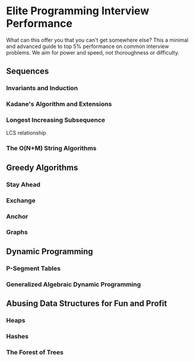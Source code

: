 # Elite Programming Interview Performance

What can this offer you that you can't get somewhere else? This a minimal and advanced guide to top 5% performance on common interview problems. We aim for power and speed, not thoroughness or difficulty.

## Sequences

### Invariants and Induction

### Kadane's Algorithm and Extensions

### Longest Increasing Subsequence

LCS relationship

### The O(N+M) String Algorithms

## Greedy Algorithms

### Stay Ahead

### Exchange

### Anchor

### Graphs

## Dynamic Programming

### P-Segment Tables

### Generalized Algebraic Dynamic Programming

## Abusing Data Structures for Fun and Profit

### Heaps

### Hashes

### The Forest of Trees
